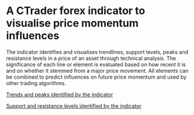 # A CTrader forex indicator to visualise price momentum influences
The indicator identifies and visualises trendlines, support levels, peaks and resistance levels in a price of an asset through technical analysis.
The significance of each line or element is evaluated based on how recent it is and on whether it stemmed from a major price movement. All elements can be combined to predict influences on future price momentum and used by other trading algorithms.

[Trends and peaks identified by the indicator](Landscape-trendlines.jpg?raw=True "Trends and peaks identified by the indicator")

[Support and resistance levels identified by the indicator](Landscape-trendlines.jpg?raw=True "Support and resistance levels identified by the indicator")

